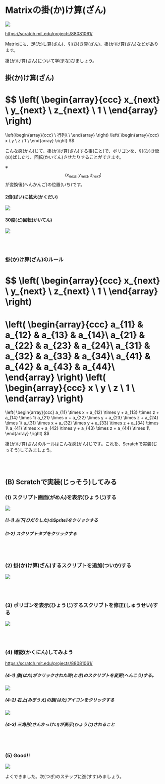 # Matrixの掛(か)け算(ざん)

![](about.png)

https://scratch.mit.edu/projects/88081061/

Matrixにも、足(た)し算(ざん)、引(ひ)き算(ざん)、掛(か)け算(ざん)などがあります。

掛(か)け算(ざん)について学(まな)びましょう。


## 掛(か)け算(ざん)


$$ \left(
\begin{array}{ccc}
x_{next} \\
y_{next} \\
z_{next} \\
1 \\
\end{array}
\right)
=
\left(\begin{array}{ccc}
\\
行列\\
\\
\end{array}
\right)
\left(
\begin{array}{ccc}
x \\
y \\
z \\
1 \\
\end{array}
\right)
$$

こんな感(かん)じて、掛(か)け算(ざん)する事(こと)で、ポリゴンを、引(ひ)き延(の)ばしたり、回転(かいてん)させたりすることができます。

※ $$\left(x_{next},y_{next},z_{next}\right)$$が変換後(へんかんご)の位置(いち)です。


#### 2倍(ばい)に拡大(かくだい)
![](scale.png)

#### 30度(ど)回転(かいてん)
![](rotate.png)

<br>
<br>

### 掛(か)け算(ざん)のルール

$$ \left(
\begin{array}{ccc}
x_{next} \\
y_{next} \\
z_{next} \\
1 \\
\end{array}
\right)
=
\left(
  \begin{array}{ccc}
    a_{11} & a_{12} & a_{13} & a_{14}\\
    a_{21} & a_{22} & a_{23} & a_{24}\\
    a_{31} & a_{32} & a_{33} & a_{34}\\
    a_{41} & a_{42} & a_{43} & a_{44}\\
  \end{array}
\right)
\left(
\begin{array}{ccc}
x \\
y \\
z \\
1 \\
\end{array}
\right)
=
\left(
\begin{array}{ccc}
a_{11} \times x + a_{12} \times y + a_{13} \times z + a_{14} \times 1\\
a_{21} \times x + a_{22} \times y + a_{23} \times z + a_{24} \times 1\\
a_{31} \times x + a_{32} \times y + a_{33} \times z + a_{34} \times 1\\
a_{41} \times x + a_{42} \times y + a_{43} \times z + a_{44} \times 1\\
\end{array}
\right)
$$

掛(か)け算(ざん)のルールはこんな感(かん)じです。これを、Scratchで実装(じっそう)してみましょう。


<br>
<br>

## (B) Scratchで実装(じっそう)してみる
### (1) スクリプト画面(がめん)を表示(ひょうじ)する
![](f01.png)

##### (1-1) 左下(ひだりした)のSprite1をクリックする
##### (1-2) スクリプトタブをクリックする

<br>
<br>

### (2) 掛(か)け算(ざん)するスクリブトを追加(ついか)する
![](fs001.png)

<br>
<br>

### (3) ポリゴンを表示(ひょうじ)するスクリブトを修正(しゅうせい)する
![](fs002.png)

<br>
<br>

### (4) 確認(かくにん)してみよう
https://scratch.mit.edu/projects/88081061/

##### (4-1) 旗(はた)がクリックされた時(とき)のスクリプトを変更(へんこう)する。
![](fs003.png)
##### (4-2) 右上(みぎうえ)の旗(はた)アイコンをクリックする 
![](fc001.png)
##### (4-3) 三角形(さんかっけい)が表示(ひょうじ)されること

<br>
<br>

### (5) Good!!
![](../good.png)

よくできました。次(つぎ)のステップに進(すす)みましょう。

